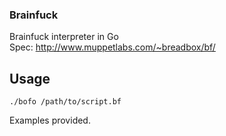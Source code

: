### Brainfuck

Brainfuck interpreter in Go  
Spec: http://www.muppetlabs.com/~breadbox/bf/

## Usage
    ./bofo /path/to/script.bf

Examples provided.
